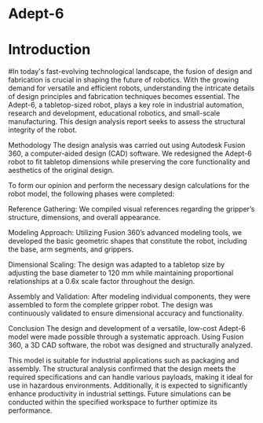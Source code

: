 # Adept-6
# Introduction
#In today's fast-evolving technological landscape, the fusion of design and fabrication is crucial in shaping the future of robotics. With the growing demand for versatile and efficient robots, understanding the intricate details of design principles and fabrication techniques becomes essential. The Adept-6, a tabletop-sized robot, plays a key role in industrial automation, research and development, educational robotics, and small-scale manufacturing. This design analysis report seeks to assess the structural integrity of the robot.

Methodology
The design analysis was carried out using Autodesk Fusion 360, a computer-aided design (CAD) software. We redesigned the Adept-6 robot to fit tabletop dimensions while preserving the core functionality and aesthetics of the original design.

To form our opinion and perform the necessary design calculations for the robot model, the following phases were completed:

Reference Gathering: We compiled visual references regarding the gripper’s structure, dimensions, and overall appearance.

Modeling Approach: Utilizing Fusion 360’s advanced modeling tools, we developed the basic geometric shapes that constitute the robot, including the base, arm segments, and grippers.

Dimensional Scaling: The design was adapted to a tabletop size by adjusting the base diameter to 120 mm while maintaining proportional relationships at a 0.6x scale factor throughout the design.

Assembly and Validation: After modeling individual components, they were assembled to form the complete gripper robot. The design was continuously validated to ensure dimensional accuracy and functionality.

Conclusion
The design and development of a versatile, low-cost Adept-6 model were made possible through a systematic approach. Using Fusion 360, a 3D CAD software, the robot was designed and structurally analyzed.

This model is suitable for industrial applications such as packaging and assembly. The structural analysis confirmed that the design meets the required specifications and can handle various payloads, making it ideal for use in hazardous environments. Additionally, it is expected to significantly enhance productivity in industrial settings. Future simulations can be conducted within the specified workspace to further optimize its performance.
